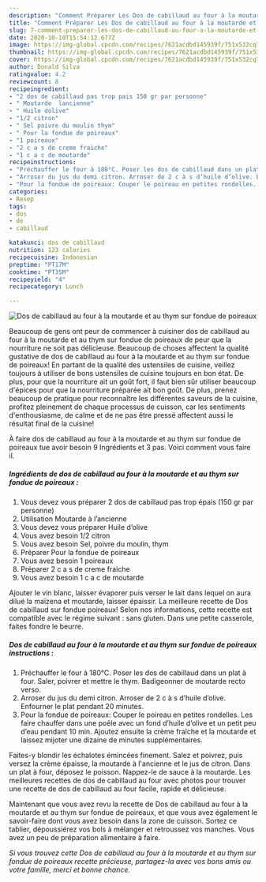 ```yaml
---
description: "Comment Préparer Les Dos de cabillaud au four à la moutarde et au thym sur fondue de poireaux"
title: "Comment Préparer Les Dos de cabillaud au four à la moutarde et au thym sur fondue de poireaux"
slug: 7-comment-preparer-les-dos-de-cabillaud-au-four-a-la-moutarde-et-au-thym-sur-fondue-de-poireaux
date: 2020-10-10T15:54:12.677Z
image: https://img-global.cpcdn.com/recipes/7621acdbd145939f/751x532cq70/dos-de-cabillaud-au-four-a-la-moutarde-et-au-thym-sur-fondue-de-poireaux-photo-principale-de-la-recette.jpg
thumbnail: https://img-global.cpcdn.com/recipes/7621acdbd145939f/751x532cq70/dos-de-cabillaud-au-four-a-la-moutarde-et-au-thym-sur-fondue-de-poireaux-photo-principale-de-la-recette.jpg
cover: https://img-global.cpcdn.com/recipes/7621acdbd145939f/751x532cq70/dos-de-cabillaud-au-four-a-la-moutarde-et-au-thym-sur-fondue-de-poireaux-photo-principale-de-la-recette.jpg
author: Donald Silva
ratingvalue: 4.2
reviewcount: 8
recipeingredient:
- "2 dos de cabillaud pas trop pais 150 gr par personne"
- " Moutarde  lancienne"
- " Huile dolive"
- "1/2 citron"
- " Sel poivre du moulin thym"
- " Pour la fondue de poireaux"
- "1 poireaux"
- "2 c a s de creme fraiche"
- "1 c a c de moutarde"
recipeinstructions:
- "Préchauffer le four à 180°C. Poser les dos de cabillaud dans un plat à four. Saler, poivrer et mettre le thym. Badigeonner de moutarde recto verso."
- "Arroser du jus du demi citron. Arroser de 2 c à s d’huile d’olive. Enfourner le plat pendant 20 minutes."
- "Pour la fondue de poireaux: Couper le poireau en petites rondelles. Les faire chauffer dans une poêle avec un fond d’huile d’olive et un petit peu d’eau pendant 10 min. Ajoutez ensuite la crème fraîche et la moutarde et laissez mijoter une dizaine de minutes supplémentaires."
categories:
- Resep
tags:
- dos
- de
- cabillaud

katakunci: dos de cabillaud 
nutrition: 123 calories
recipecuisine: Indonesian
preptime: "PT17M"
cooktime: "PT35M"
recipeyield: "4"
recipecategory: Lunch

---
```



![Dos de cabillaud au four à la moutarde et au thym sur fondue de poireaux](https://img-global.cpcdn.com/recipes/7621acdbd145939f/751x532cq70/dos-de-cabillaud-au-four-a-la-moutarde-et-au-thym-sur-fondue-de-poireaux-photo-principale-de-la-recette.jpg)

Beaucoup de gens ont peur de commencer à cuisiner dos de cabillaud au four à la moutarde et au thym sur fondue de poireaux de peur que la nourriture ne soit pas délicieuse. Beaucoup de choses affectent la qualité gustative de dos de cabillaud au four à la moutarde et au thym sur fondue de poireaux! En partant de la qualité des ustensiles de cuisine, veillez toujours à utiliser de bons ustensiles de cuisine toujours en bon état. De plus, pour que la nourriture ait un goût fort, il faut bien sûr utiliser beaucoup d'épices pour que la nourriture préparée ait bon goût. De plus, prenez beaucoup de pratique pour reconnaître les différentes saveurs de la cuisine, profitez pleinement de chaque processus de cuisson, car les sentiments d'enthousiasme, de calme et de ne pas être pressé affectent aussi le résultat final de la cuisine!

<!--inarticleads1-->

À faire dos de cabillaud au four à la moutarde et au thym sur fondue de poireaux tue avoir besoin 9 Ingrédients et 3 pas. Voici comment vous faire il.

##### Ingrédients de dos de cabillaud au four à la moutarde et au thym sur fondue de poireaux :

1. Vous devez vous préparer 2 dos de cabillaud pas trop épais (150 gr par personne)
1. Utilisation  Moutarde à l’ancienne
1. Vous devez vous préparer  Huile d’olive
1. Vous avez besoin 1/2 citron
1. Vous avez besoin  Sel, poivre du moulin, thym
1. Préparer  Pour la fondue de poireaux
1. Vous avez besoin 1 poireaux
1. Préparer 2 c a s de creme fraiche
1. Vous avez besoin 1 c a c de moutarde


Ajouter le vin blanc, laisser évaporer puis verser le lait dans lequel on aura dilué la maïzena et moutarde, laisser épaissir. La meilleure recette de Dos de cabillaud sur fondue poireaux! Selon nos informations, cette recette est compatible avec le régime suivant : sans gluten. Dans une petite casserole, faites fondre le beurre. 

<!--inarticleads2-->

##### Dos de cabillaud au four à la moutarde et au thym sur fondue de poireaux instructions :

1. Préchauffer le four à 180°C. Poser les dos de cabillaud dans un plat à four. Saler, poivrer et mettre le thym. Badigeonner de moutarde recto verso.
1. Arroser du jus du demi citron. Arroser de 2 c à s d’huile d’olive. Enfourner le plat pendant 20 minutes.
1. Pour la fondue de poireaux: Couper le poireau en petites rondelles. Les faire chauffer dans une poêle avec un fond d’huile d’olive et un petit peu d’eau pendant 10 min. Ajoutez ensuite la crème fraîche et la moutarde et laissez mijoter une dizaine de minutes supplémentaires.


Faites-y blondir les échalotes émincées finement. Salez et poivrez, puis versez la crème épaisse, la moutarde à l&#39;ancienne et le jus de citron. Dans un plat à four, déposez le poisson. Nappez-le de sauce à la moutarde. Les meilleures recettes de dos de cabillaud au four avec photos pour trouver une recette de dos de cabillaud au four facile, rapide et délicieuse. 

<!--inarticleads1-->

<p>
Maintenant que vous avez revu la recette de Dos de cabillaud au four à la moutarde et au thym sur fondue de poireaux, et que vous avez également le savoir-faire dont vous avez besoin dans la zone de cuisson. Sortez ce tablier, dépoussiérez vos bols à mélanger et retroussez vos manches. Vous avez un peu de préparation alimentaire à faire.
</p>

<p>
<i>Si vous trouvez cette Dos de cabillaud au four à la moutarde et au thym sur fondue de poireaux recette précieuse, partagez-la avec vos bons amis ou votre famille, merci et bonne chance.</i>
</p>
